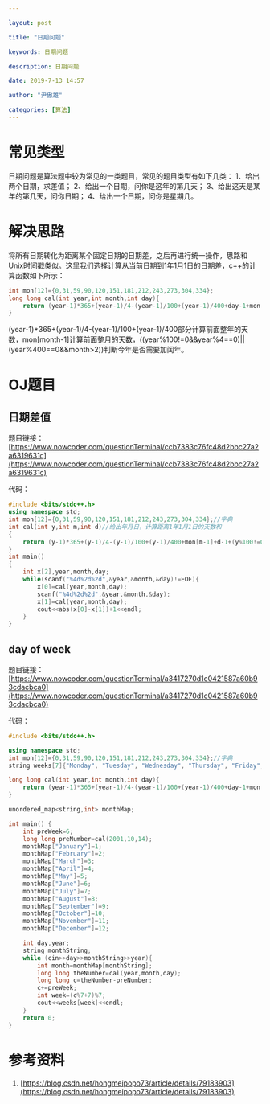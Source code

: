 ```yaml
---

layout: post

title: "日期问题"

keywords: 日期问题

description: 日期问题

date: 2019-7-13 14:57

author: "尹傲雄"

categories: [算法]
---
```


# 常见类型

日期问题是算法题中较为常见的一类题目，常见的题目类型有如下几类：
1、给出两个日期，求差值；
2、给出一个日期，问你是这年的第几天；
3、给出这天是某年的第几天，问你日期；
4、给出一个日期，问你是星期几。

# 解决思路

将所有日期转化为距离某个固定日期的日期差，之后再进行统一操作，思路和Unix时间戳类似。这里我们选择计算从当前日期到1年1月1日的日期差，c++的计算函数如下所示：

```c++
int mon[12]={0,31,59,90,120,151,181,212,243,273,304,334};
long long cal(int year,int month,int day){
    return (year-1)*365+(year-1)/4-(year-1)/100+(year-1)/400+day-1+mon[month-1]+((year%100!=0&&year%4==0)||(year%400==0&&month>2));
}
```

(year-1)*365+(year-1)/4-(year-1)/100+(year-1)/400部分计算前面整年的天数，mon[month-1]计算前面整月的天数，((year%100!=0&&year%4==0)||(year%400==0&&month>2))判断今年是否需要加闰年。

# OJ题目

## 日期差值

题目链接：[https://www.nowcoder.com/questionTerminal/ccb7383c76fc48d2bbc27a2a6319631c](https://www.nowcoder.com/questionTerminal/ccb7383c76fc48d2bbc27a2a6319631c)

代码：

```c++
#include <bits/stdc++.h>
using namespace std;
int mon[12]={0,31,59,90,120,151,181,212,243,273,304,334};//字典
int cal(int y,int m,int d)//给出年月日，计算距离1年1月1日的天数和
{
    return (y-1)*365+(y-1)/4-(y-1)/100+(y-1)/400+mon[m-1]+d-1+(y%100!=0&&y%4==0||y%400==0&&m>2);
}
int main()
{
    int x[2],year,month,day;
    while(scanf("%4d%2d%2d",&year,&month,&day)!=EOF){
        x[0]=cal(year,month,day);
        scanf("%4d%2d%2d",&year,&month,&day);
        x[1]=cal(year,month,day);
        cout<<abs(x[0]-x[1])+1<<endl;
    }
}
```

## day of week

题目链接：[https://www.nowcoder.com/questionTerminal/a3417270d1c0421587a60b93cdacbca0](https://www.nowcoder.com/questionTerminal/a3417270d1c0421587a60b93cdacbca0)

代码：

```c++
#include <bits/stdc++.h>

using namespace std;
int mon[12]={0,31,59,90,120,151,181,212,243,273,304,334};//字典
string weeks[7]{"Monday", "Tuesday", "Wednesday", "Thursday", "Friday", "Saturday","Sunday"};

long long cal(int year,int month,int day){
    return (year-1)*365+(year-1)/4-(year-1)/100+(year-1)/400+day-1+mon[month-1]+((year%100!=0&&year%4==0)||(year%400==0&&month>2));
}

unordered_map<string,int> monthMap;

int main() {
    int preWeek=6;
    long long preNumber=cal(2001,10,14);
    monthMap["January"]=1;
    monthMap["February"]=2;
    monthMap["March"]=3;
    monthMap["April"]=4;
    monthMap["May"]=5;
    monthMap["June"]=6;
    monthMap["July"]=7;
    monthMap["August"]=8;
    monthMap["September"]=9;
    monthMap["October"]=10;
    monthMap["November"]=11;
    monthMap["December"]=12;

    int day,year;
    string monthString;
    while (cin>>day>>monthString>>year){
        int month=monthMap[monthString];
        long long theNumber=cal(year,month,day);
        long long c=theNumber-preNumber;
        c+=preWeek;
        int week=(c%7+7)%7;
        cout<<weeks[week]<<endl;
    }
    return 0;
}
```

# 参考资料

1. [https://blog.csdn.net/hongmeipopo73/article/details/79183903](https://blog.csdn.net/hongmeipopo73/article/details/79183903)